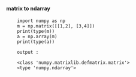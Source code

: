#### matrix to ndarray

        import numpy as np
        m = np.matrix([[1,2], [3,4]])
        print(type(m))
        a = np.array(m)
        print(type(a))
        
        output :
        
        <class 'numpy.matrixlib.defmatrix.matrix'>
        <type 'numpy.ndarray'>
